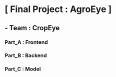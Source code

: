 # [ Final Project : AgroEye ]
## - Team : CropEye

### Part_A : Frontend

### Part_B : Backend

### Part_C : Model
